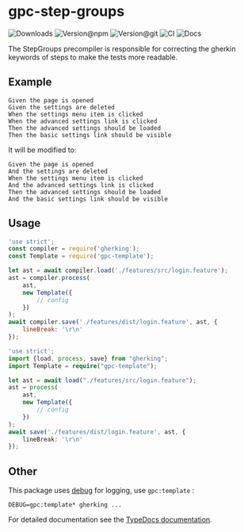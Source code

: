 # gpc-step-groups

![Downloads](https://img.shields.io/npm/dw/gpc-template?style=flat-square)
![Version@npm](https://img.shields.io/npm/v/gpc-template?label=version%40npm&style=flat-square)
![Version@git](https://img.shields.io/github/package-json/v/gherking/gpc-template/master?label=version%40git&style=flat-square)
![CI](https://img.shields.io/github/workflow/status/gherking/gpc-template/CI/master?label=ci&style=flat-square)
![Docs](https://img.shields.io/github/workflow/status/gherking/gpc-template/Docs/master?label=docs&style=flat-square)

The StepGroups precompiler is responsible for correcting the gherkin keywords of steps to make the tests more readable.

## Example

```gherkin
Given the page is opened
Given the settings are deleted
When the settings menu item is clicked
When the advanced settings link is clicked
Then the advanced settings should be loaded
Then the basic settings link should be visible
```
It will be modified to:

```gherkin
Given the page is opened
And the settings are deleted
When the settings menu item is clicked
And the advanced settings link is clicked
Then the advanced settings should be loaded
And the basic settings link should be visible
```

## Usage

```javascript
'use strict';
const compiler = require('gherking');
const Template = require('gpc-template');

let ast = await compiler.load('./features/src/login.feature');
ast = compiler.process(
    ast,
    new Template({
        // config
    })
);
await compiler.save('./features/dist/login.feature', ast, {
    lineBreak: '\r\n'
});
```

```typescript
'use strict';
import {load, process, save} from "gherking";
import Template = require("gpc-template");

let ast = await load("./features/src/login.feature");
ast = process(
    ast,
    new Template({
        // config
    })
);
await save('./features/dist/login.feature', ast, {
    lineBreak: '\r\n'
});
```
## Other

This package uses [debug](https://www.npmjs.com/package/debug) for logging, use `gpc:template` :

```shell
DEBUG=gpc:template* gherking ...
```

For detailed documentation see the [TypeDocs documentation](https://gherking.github.io/gpc-template/).